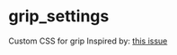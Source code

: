 # grip_settings
Custom CSS for grip
Inspired by: [this issue](https://github.com/joeyespo/grip/pull/240)
